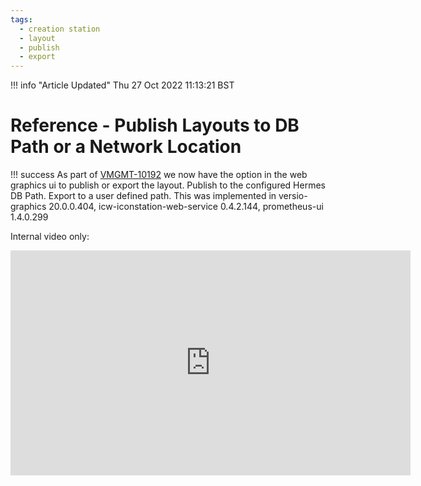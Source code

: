 ```yaml
---
tags:
  - creation station
  - layout
  - publish
  - export
---
```



<!--
Title : ref_publish_layouts_direct_to_db_or_network_path
- Created : 2022-10-27
- Updated :
- Author : James Rivers
- Written against (version):
- Sources :
- Author Notes :
-->

!!! info "Article Updated"
    Thu 27 Oct 2022 11:13:21 BST
# Reference - Publish Layouts to DB Path or a Network Location

!!! success
    As part of [VMGMT-10192](https://imaginecommunications.atlassian.net/browse/VMGMT-10192) we now have the option in the web graphics ui to publish or export the layout. Publish to the configured Hermes DB Path. Export to a user defined path. This was implemented in versio-graphics 20.0.0.404, icw-iconstation-web-service 0.4.2.144, prometheus-ui 1.4.0.299

Internal video only:
<iframe src="https://player.vimeo.com/video/764497392?h=d0f5ac0bba" width="640" height="360" frameborder="0" allow="autoplay; fullscreen; picture-in-picture" allowfullscreen></iframe>


